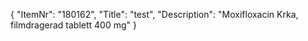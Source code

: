 {
  "ItemNr": "180162",
  "Title": "test",
  "Description": "Moxifloxacin Krka, filmdragerad tablett 400 mg"
}